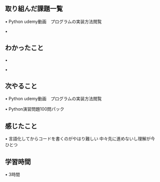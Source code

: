 ## 取り組んだ課題一覧
• Python udemy動画　プログラムの実装方法閲覧

• 

## わかったこと
• 

• 

## 次やること
•   Python udemy動画　プログラムの実装方法閲覧


• Python演習問題100問パック

## 感じたこと
• 言語化してからコードを書くのがやはり難しい
中々先に進めないし理解が今ひとつ


## 学習時間
• 3時間